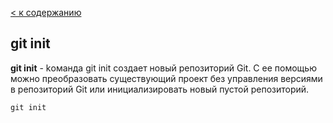 [< к содержанию](./readme.md)

## git init

**git init** - kоманда git init создает новый репозиторий Git. С ее помощью можно преобразовать существующий проект без управления версиями в репозиторий Git или инициализировать новый пустой репозиторий.

``````bash=
git init
``````